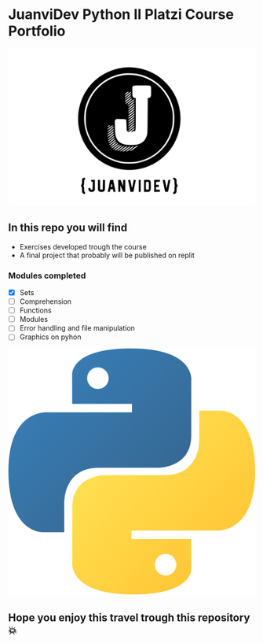 # **JuanviDev Python II Platzi Course Portfolio**

![JuanviDev](./logoJuanvi_1.svg)

## In this repo you will find

* Exercises developed trough the course
* A final project that probably will be published on replit

### Modules completed

* [x] Sets
* [ ] Comprehension
* [ ] Functions
* [ ] Modules
* [ ] Error handling and file manipulation
* [ ] Graphics on pyhon

![Python](PythonLogo.svg)

## Hope you enjoy this travel trough this repository :boom:
